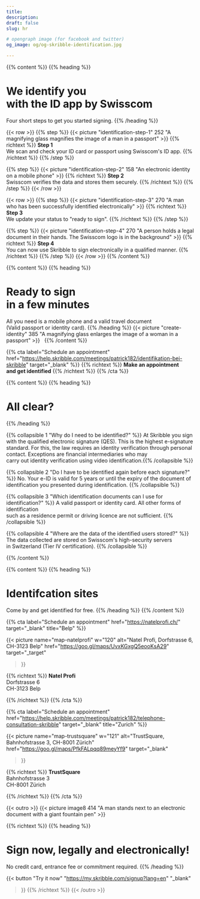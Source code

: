```yaml
---
title:
description:
draft: false
slug: hr

# opengraph image (for facebook and twitter)
og_image: og/og-skribble-identification.jpg

---
```


{{% content %}}
{{% heading %}}
# We identify you <br class="hide-for-mobile">with the ID app by Swisscom
Four short steps to get you started signing.
{{% /heading %}}

{{< row >}}
{{% step %}}
{{< picture "identification-step-1" 252 "A magnifying glass magnifies the image of a man in a passport" >}}
{{% richtext %}}
**Step 1**<br>
We scan and check your ID card or passport using Swisscom's ID app.
{{% /richtext %}}
{{% /step %}}

{{% step %}}
{{< picture "identification-step-2" 158 "An electronic identity on a mobile phone" >}}
{{% richtext %}}
**Step 2**<br>
Swisscom verifies the data and stores them securely.
{{% /richtext %}}
{{% /step %}}
{{< /row >}}

{{< row >}}
{{% step %}}
{{< picture "identification-step-3" 270 "A man who has been successfully identified electronically" >}}
{{% richtext %}}
**Step 3**<br>
We update your status to "ready to sign".
{{% /richtext %}}
{{% /step %}}

{{% step %}}
{{< picture "identification-step-4" 270 "A person holds a legal document in their hands. The Swisscom logo is in the background" >}}
{{% richtext %}}
**Step 4**<br>
You can now use Skribble to sign electronically in a qualified manner.
{{% /richtext %}}
{{% /step %}}
{{< /row >}}
{{% /content %}}

[//]: # (--------------------------------------------------------------------------------------------------------------)

{{% content %}}
{{% heading %}}
# Ready to sign <br class="hide-for-mobile">in a few minutes
All you need is a mobile phone and a valid travel document <br class="hide-for-mobile">(Valid passport or identity card).
{{% /heading %}}
{{< picture "create-identity" 385 "A magnifying glass enlarges the image of a woman in a passport" >}}
&nbsp;
{{% /content %}}

{{% cta
  label="Schedule an appointment"
  href="https://help.skribble.com/meetings/patrick182/identifikation-bei-skribble"
  target="_blank"
%}}
{{% richtext %}}
**Make an appointment<br>and get identified**
{{% /richtext %}}
{{% /cta %}}

[//]: # (--------------------------------------------------------------------------------------------------------------)

{{% content %}}
{{% heading %}}
# All clear?
{{% /heading %}}

{{% collapsible 1 "Why do I need to be identified?" %}}
At Skribble you sign with the qualified electronic signature (QES). This is the highest e-signature standard. For this, the law requires an identity verification through personal contact. Exceptions are financial intermediaries who may <br class="hide-for-mobile">carry out identity verification using video identification.{{% /collapsible %}}

{{% collapsible 2 "Do I have to be identified again before each signature?" %}}
No. Your e-ID is valid for 5 years or until the expiry of the document of identification you presented during identification.
{{% /collapsible %}}

{{% collapsible 3 "Which identification documents can I use for identification?" %}}
A valid passport or identity card. All other forms of identification <br class="hide-for-mobile">such as a residence permit or driving licence are not sufficient.
{{% /collapsible %}}

{{% collapsible 4 "Where are the data of the identified users stored?" %}}
The data collected are stored on Swisscom's high-security servers <br class="hide-for-mobile">in Switzerland (Tier IV certification).
{{% /collapsible %}}

{{% /content %}}

[//]: # (--------------------------------------------------------------------------------------------------------------)

{{% content %}}
{{% heading %}}
# Identifcation sites
Come by and get identified for free.
{{% /heading %}}
{{% /content %}}

{{% cta
  label="Schedule an appointment"
  href="https://natelprofi.ch/"
  target="_blank"
  title="Belp"
%}}

{{< picture
  name="map-natelprofi"
  w="120"
  alt="Natel Profi, Dorfstrasse 6, CH-3123 Belp"
  href="https://goo.gl/maps/UvxKGxgQ5eooKsA29"
  target="_target"
>}}

{{% richtext %}}
**Natel Profi**<br>
Dorfstrasse 6<br>
CH-3123 Belp

{{% /richtext %}}
{{% /cta %}}

{{% cta
  label="Schedule an appointment"
  href="https://help.skribble.com/meetings/patrick182/telephone-consultation-skribble"
  target="_blank"
  title="Zurich"
%}}

{{< picture
  name="map-trustsquare"
  w="121"
  alt="TrustSquare, Bahnhofstrasse 3, CH-8001 Zürich"
  href="https://goo.gl/maps/PfkFALpqq89meyYf9"
  target="_blank"
>}}

{{% richtext %}}
**TrustSquare**<br>
Bahnhofstrasse 3<br>
CH-8001 Zürich

{{% /richtext %}}
{{% /cta %}}

[//]: # (--------------------------------------------------------------------------------------------------------------)

{{< outro >}}
{{< picture image8 414 "A man stands next to an electronic document with a giant fountain pen" >}}

{{% richtext %}}
{{% heading %}}
# Sign now, legally and electronically!
No credit card, entrance fee or commitment required.
{{% /heading %}}

{{< button
  "Try it now"
  "https://my.skribble.com/signup?lang=en"
  "_blank"
>}}
{{% /richtext %}}
{{< /outro >}}
